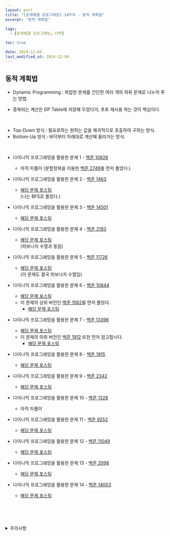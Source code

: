 ```yaml
---
layout: post
title: "[문제해결 프로그래밍] 14주차 - 동적 계획법"
excerpt: "동적 계획법"

tags:
  - [문제해결 프로그래밍, CPP]

toc: true

date: 2024-12-03
last_modified_at: 2024-12-04
---
```

## 동적 계획법
- Dynamic Programming : 복잡한 문제를 간단한 여러 개의 하위 문제로 나누어 푸는 방법.  

- 중복되는 계산은 DP Table에 저장해 두었다가, 추후 재사용 하는 것이 핵심이다.  

<br>

- Top-Down 방식 : 필요로하는 원하는 값을 재귀적으로 호출하여 구하는 방식.  
- Bottom-Up 방식 : 바닥부터 차례대로 계산해 올라가는 방식.  

<br>

- 다이나믹 프로그래밍을 활용한 문제 1 - [백준 10826][def]  

  - 아직 미풀이 (분할정복을 이용한 [백준 2749][def2]를 먼저 풀었다.)  

- 다이나믹 프로그래밍을 활용한 문제 2 - [백준 1463][def3]  

  - [해당 문제 포스팅][def4]  
  (나는 BFS로 풀었다.)  

- 다이나믹 프로그래밍을 활용한 문제 3 - [백준 14501][def5]  

  - [해당 문제 포스팅][def20]

- 다이나믹 프로그래밍을 활용한 문제 4 - [백준 2193][def6]  

  - [해당 문제 포스팅][def7]  
  (피보나치 수열과 동일)  

- 다이나믹 프로그래밍을 활용한 문제 5 - [백준 11726][def8]  

  - [해당 문제 포스팅][def9]  
  (이 문제도 결국 피보나치 수열임)

- 다이나믹 프로그래밍을 활용한 문제 6 - [백준 10844][def10]  

  - [해당 문제 포스팅][def18]
  - 이 문제의 상위 버전인 [백준 1562][def11]를 먼저 풀었다.  
    - [해당 문제 포스팅][def12]  

- 다이나믹 프로그래밍을 활용한  문제 7 - [백준 13398][def13]  

  - [해당 문제 포스팅][def14]
  - 이 문제의 하위 버전인 [백준 1912][def15] 또한 먼저 참고합시다.  
    - [해당 문제 포스팅][def16]

- 다이나믹 프로그래밍을 활용한 문제 8 - [백준 1915][def17]  

  - [해당 문제 포스팅][def18]

- 다이나믹 프로그래밍을 활용한 문제 9 - [백준 2342][def19]  

  - [해당 문제 포스팅][def21] 

- 다이나믹 프로그래밍을 활용한 문제 10 - [백준 1328][def22]  

  - 아직 미풀이

- 다이나믹 프로그래밍을 활용한 문제 11 - [백준 9252][def23]  

  - [해당 문제 포스팅][def24]

- 다이나믹 프로그래밍을 활용한 문제 12 - [백준 11049][def26]  

  - [해당 문제 포스팅][def25]

- 다이나믹 프로그래밍을 활용한 문제 13 - [백준 2098][def28]  

  - [해당 문제 포스팅][def27]

- 다이나믹 프로그래밍을 활용한 문제 14 - [백준 14003][def29]  

  - [해당 문제 포스팅][def30]

<br>
<br>
<br>
<br>
<details>
<summary>주의사항</summary>
<div markdown="1">

이 포스팅은 강원대학교 이다영 교수님의 문제해결 프로그래밍 수업을 들으며 내용을 정리 한 것입니다.  
수업 내용에 대한 저작권은 교수님께 있으니,  
다른 곳으로의 무분별한 내용 복사를 자제해 주세요.

</div>
</details>

[def]: https://www.acmicpc.net/problem/10826
[def2]: https://www.acmicpc.net/problem/2749
[def3]: https://www.acmicpc.net/problem/1463
[def4]: https://orbit3230.github.io/2024/07/15/Daily_Backjoon/
[def5]: https://www.acmicpc.net/problem/14501
[def6]: https://www.acmicpc.net/problem/2193
[def7]: https://orbit3230.github.io/2024/10/31/Daily_Backjoon/
[def8]: https://www.acmicpc.net/problem/11726
[def9]: https://orbit3230.github.io/2024/06/07/Daily_Backjoon/
[def10]: https://www.acmicpc.net/problem/10844
[def11]: https://www.acmicpc.net/problem/1562
[def12]: https://orbit3230.github.io/2024/10/29/Daily_Backjoon/
[def13]: https://www.acmicpc.net/problem/13398
[def14]: https://orbit3230.github.io/2024/12/03/Daily_Backjoon/
[def15]: https://www.acmicpc.net/problem/1912
[def16]: https://orbit3230.github.io/2024/11/26/Daily_Backjoon/
[def17]: https://www.acmicpc.net/problem/1915
[def18]: https://orbit3230.github.io/2024/12/04/Daily_Backjoon/
[def19]: https://www.acmicpc.net/problem/2342
[def20]: https://orbit3230.github.io/2024/12/07/Daily_Backjoon/
[def21]: https://orbit3230.github.io/2024/12/05/Daily_Backjoon/
[def22]: https://www.acmicpc.net/problem/1328
[def23]: https://www.acmicpc.net/problem/9252
[def24]: https://orbit3230.github.io/2024/10/30/Daily_Backjoon/
[def25]: https://orbit3230.github.io/2024/09/30/Daily_Backjoon/
[def26]: https://www.acmicpc.net/problem/11049
[def27]: https://orbit3230.github.io/2024/10/14/Daily_Backjoon/
[def28]: https://www.acmicpc.net/problem/2098
[def29]: https://www.acmicpc.net/problem/14003
[def30]: https://orbit3230.github.io/2024/10/27/Daily_Backjoon/